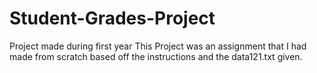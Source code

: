 # Student-Grades-Project
Project made during first year
This Project was an assignment that I had made from scratch based off the instructions and the data121.txt given.
